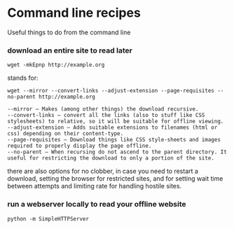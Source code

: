# Command line recipes
Useful things to do from the command line

### download an entire site to read later

    wget -mkEpnp http://example.org

stands for:

    wget --mirror --convert-links --adjust-extension --page-requisites --no-parent http://example.org

    --mirror – Makes (among other things) the download recursive.
    --convert-links – convert all the links (also to stuff like CSS stylesheets) to relative, so it will be suitable for offline viewing.
    --adjust-extension – Adds suitable extensions to filenames (html or css) depending on their content-type.
    --page-requisites – Download things like CSS style-sheets and images required to properly display the page offline.
    --no-parent – When recursing do not ascend to the parent directory. It useful for restricting the download to only a portion of the site.

there are also options for no clobber, in case you need to restart a download, setting the browser for restricted sites,
and for setting wait time between attempts and limiting rate for handling hostile sites.  

### run a webserver locally to read your offline website

    python -m SimpleHTTPServer
